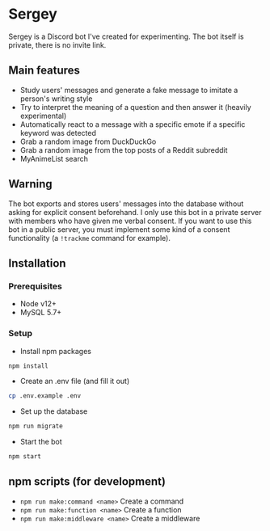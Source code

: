 # Sergey

Sergey is a Discord bot I've created for experimenting. The bot itself is private, there is no invite link.

## Main features

- Study users' messages and generate a fake message to imitate a person's writing style
- Try to interpret the meaning of a question and then answer it (heavily experimental)
- Automatically react to a message with a specific emote if a specific keyword was detected
- Grab a random image from DuckDuckGo
- Grab a random image from the top posts of a Reddit subreddit
- MyAnimeList search

## Warning

The bot exports and stores users' messages into the database without asking for explicit consent beforehand. I only use this bot in a private server with members who have given me verbal consent. If you want to use this bot in a public server, you must implement some kind of a consent functionality (a `!trackme` command for example).

## Installation

### Prerequisites

- Node v12+
- MySQL 5.7+

### Setup

- Install npm packages
```bash
npm install
```

- Create an .env file (and fill it out)
```bash
cp .env.example .env
```

- Set up the database
```bash
npm run migrate
```

- Start the bot
```bash
npm start
```

## npm scripts (for development)

- `npm run make:command <name>` Create a command
- `npm run make:function <name>` Create a function
- `npm run make:middleware <name>` Create a middleware